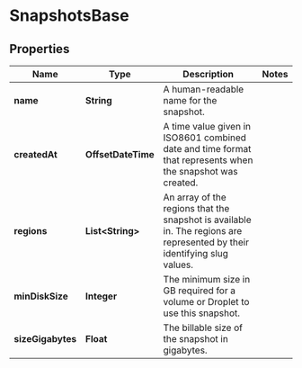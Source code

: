 

# SnapshotsBase


## Properties

| Name | Type | Description | Notes |
|------------ | ------------- | ------------- | -------------|
|**name** | **String** | A human-readable name for the snapshot. |  |
|**createdAt** | **OffsetDateTime** | A time value given in ISO8601 combined date and time format that represents when the snapshot was created. |  |
|**regions** | **List&lt;String&gt;** | An array of the regions that the snapshot is available in. The regions are represented by their identifying slug values. |  |
|**minDiskSize** | **Integer** | The minimum size in GB required for a volume or Droplet to use this snapshot. |  |
|**sizeGigabytes** | **Float** | The billable size of the snapshot in gigabytes. |  |



